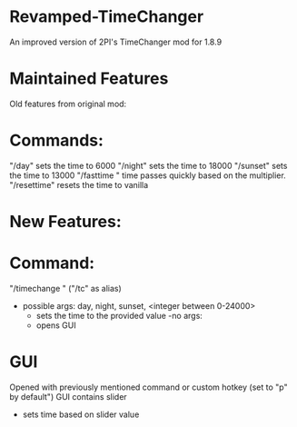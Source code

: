 # Revamped-TimeChanger
An improved version of 2PI's TimeChanger mod for 1.8.9

# Maintained Features
Old features from original mod:

# Commands:
"/day" sets the time to 6000
"/night" sets the time to 18000
"/sunset" sets the time to 13000
"/fasttime <multiplier>" time passes quickly based on the multiplier.
"/resettime" resets the time to vanilla

# New Features:

# Command:
"/timechange <args>" ("/tc" as alias)
  - possible args: day, night, sunset, <integer between 0-24000>
    - sets the time to the provided value
  -no args:
    - opens GUI

# GUI
Opened with previously mentioned command or custom hotkey (set to "p" by default")
GUI contains slider
  - sets time based on slider value

